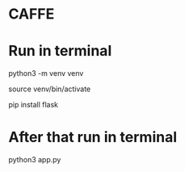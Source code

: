 # CAFFE
# Run in terminal
python3 -m venv venv

source venv/bin/activate

pip install flask 
# After that run in terminal
python3 app.py
